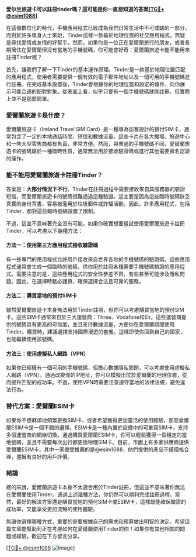 **爱尔兰旅遊卡可以註冊tinder嗎？這可能是你一直想知道的答案[[TG💪+ @esim1088](https://t.me/s/esim1088)]**

在這個數位化的時代，手機應用程式已經成為我們日常生活中不可或缺的一部分。而對於許多單身人士來說，Tinder這樣一款基於地理位置的社交應用程式，無疑是尋找愛情或友情的好幫手。然而，如果你是一位正在愛爾蘭旅行的朋友，或者長期居住在愛爾蘭但沒有當地的手機號碼，你可能會好奇：愛爾蘭旅遊卡能不能用來註冊Tinder呢？

首先，讓我們了解一下Tinder的基本運作原理。Tinder是一款基於地理位置匹配的應用程式，使用者需要提供一個有效的電子郵件地址以及一個可用的手機號碼進行註冊。在完成基本設置後，Tinder會根據你的地理位置和設定的條件，向你展示可能合適的配對對象。從表面上看，似乎只要有一個手機號碼就能註冊，但實際上並不是那麼簡單。

### 愛爾蘭旅遊卡是什麼？

愛爾蘭旅遊卡（Ireland Travel SIM Card）是一種專為訪客設計的預付SIM卡，通常包含了一定的本地通話時間、短信和數據流量。這些卡片在各大機場、旅遊中心和一些大型零售商都有售賣，非常方便。然而，與普通的手機號碼不同，愛爾蘭旅遊卡的號碼屬於一種臨時性質，通常無法用於接收驗證碼或進行其他需要實名認證的操作。

### 能不能用愛爾蘭旅遊卡註冊Tinder？

答案是：**大部分情況下不行**。Tinder在註冊過程中需要接收來自其服務器的驗證短信，而愛爾蘭旅遊卡的號碼很難通過這種驗證。這主要是因為這些臨時號碼缺乏真實的身份背書，容易被濫用於垃圾郵件或詐騙活動。因此，許多應用程式，包括Tinder，都對這些臨時號碼設置了限制。

不過，這並不意味著完全沒有可能。如果你確實想要嘗試使用愛爾蘭旅遊卡註冊Tinder，可以考慮以下幾種方法：

#### 方法一：使用第三方應用程式接收驗證碼

有一些專門的應用程式允許用戶接收來自世界各地的手機號碼的驗證碼。這些應用程式通常會生成一個臨時的號碼，供你用於註冊各種需要手機號碼驗證的應用程式。需要注意的是，這些應用程式的安全性參差不齊，有些甚至可能涉及隱私問題。因此，在選擇時務必謹慎，確保選擇合法且可靠的服務。

#### 方法二：購買當地的預付SIM卡

雖然愛爾蘭旅遊卡本身無法用於Tinder註冊，但你可以考慮購買當地的預付SIM卡。這些SIM卡通常來自於三大運營商：Three、Vodafone和Eir。這些運營商提供的號碼具有更高的可信度，並且支持數據流量，方便你在愛爾蘭期間使用Tinder。購買時，建議選擇支持國際漫遊的套餐，這樣即使你回到自己的國家，也能繼續使用該號碼。

#### 方法三：使用虛擬私人網路（VPN）

如果你已經擁有一個可用的手機號碼，但擔心數據隱私問題，可以考慮使用虛擬私人網路（VPN）。通過改變你的IP地址，你可以模擬出位於愛爾蘭的地理位置，從而提升匹配的成功率。不過，使用VPN時需要注意遵守當地的法律法規，避免違法行為。

### 替代方案：愛爾蘭ESIM卡

如果你不想麻煩地頻繁更換SIM卡，或者希望獲得更加靈活的使用體驗，那麼愛爾蘭ESIM卡是一個不錯的選擇。ESIM卡是一種內置於設備中的可重寫SIM卡，支持多個運營商的網絡切換。通過購買愛爾蘭ESIM卡，你可以輕鬆獲得一個穩定的當地號碼，並且不需要每次出行都更換物理SIM卡。目前，市面上有多家供應商提供愛爾蘭ESIM卡，其中一家備受推薦的是@esim1088，他們提供的產品不僅價格合理，還擁有良好的用戶評價。

### 結論

總的來說，愛爾蘭旅遊卡本身不太適合用於Tinder註冊，但這並不意味著你無法在愛爾蘭使用Tinder。通過上述幾種方法，你仍然可以順利完成註冊過程。當然，最好的解決方案還是購買當地的預付SIM卡或ESIM卡，這樣既能確保驗證的成功率，又能享受更加流暢的使用體驗。

無論你選擇哪種方式，重要的是要根據自己的需求和預算做出明智的決定。希望這篇文章能幫助到正在考慮如何在愛爾蘭使用Tinder的你！如果你有其他相關的問題或經驗，歡迎在下方留言分享。

[[TG💪+ @esim1088](https://t.me/s/esim1088) ![Image](https://i.postimg.cc/4NQfJmqS/Snipaste-2025-05-13-00-14-12.png)]